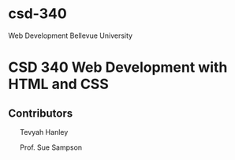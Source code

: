 # csd-340
Web Development Bellevue University 
<h1>CSD 340 Web Development with HTML and CSS</h1>
<h2>Contributors</h2>
<ul>Tevyah Hanley</ul>
<ul>Prof. Sue Sampson</ul>